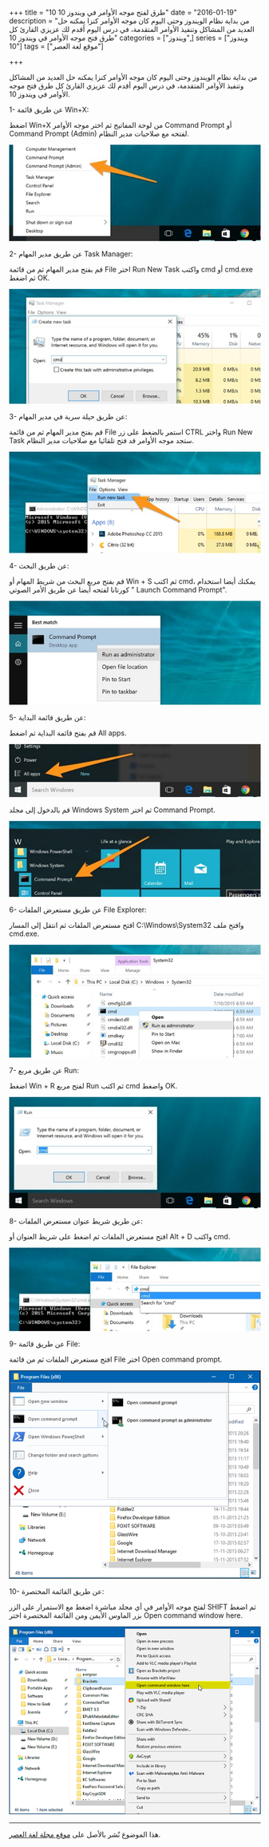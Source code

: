 +++
title = "10 طرق لفتح موجه الأوامر في ويندوز 10"
date = "2016-01-19"
description = "من بداية نظام الويندوز وحتى اليوم كان موجه الأوامر كنزا يمكنه حل العديد من المشاكل وتنفيذ الأوامر المتقدمة، في درس اليوم أقدم لك عزيزي القارئ كل طرق فتح موجه الأوامر في ويندوز 10"
categories = ["ويندوز",]
series = ["ويندوز 10"]
tags = ["موقع لغة العصر"]

+++

من بداية نظام الويندوز وحتى اليوم كان موجه الأوامر كنزا يمكنه حل العديد من المشاكل وتنفيذ الأوامر المتقدمة، في درس اليوم أقدم لك عزيزي القارئ كل طرق فتح موجه الأوامر في ويندوز 10.

1- عن طريق قائمة Win+X:

اضغط Win+X من لوحة المفاتيح ثم اختر موجه الأوامر Command Prompt أو Command Prompt (Admin) لفتحه مع صلاحيات مدير النظام.

![1](images/2016-635888066713550498-355.jpg)

2- عن طريق مدير المهام Task Manager:

قم بفتح مدير المهام ثم من قائمة File اختر Run New Task واكتب cmd أو cmd.exe ثم اضغط OK.

![2](images/2016-635888066865641723-564.jpg)

3- عن طريق حيلة سرية في مدير المهام:

قم بفتح مدير المهام ثم من قائمة File استمر بالضغط على زر CTRL واختر Run New Task ستجد موجه الأوامر قد فتح تلقائيا مع صلاحيات مدير النظام.

![3](images/2016-635888067054702815-470.jpg)

4- عن طريق البحث:

قم بفتح مربع البحث من شريط المهام أو Win + S ثم اكتب cmd، يمكنك أيضا استخدام كورتانا لفتحه أيضا عن طريق الأمر الصوتي " Launch Command Prompt".

![4](images/2016-635888067278549900-854.jpg)

5- عن طريق قائمة البداية:

قم بفتح قائمة البداية ثم اضغط All apps.

![5](images/2016-635888067403186709-318.jpg)

قم بالدخول إلى مجلد Windows System ثم اختر Command Prompt.

![6](images/2016-635888067522675815-267.jpg)

6- عن طريق مستعرض الملفات File Explorer:

افتح مستعرض الملفات ثم انتقل إلى المسار C:\Windows\System32 وافتح ملف cmd.exe.

![7](images/2016-635888067695045870-504.jpg)

7- عن طريق مربع Run:

اضغط Win + R لفتح مربع Run ثم اكتب cmd واضغط OK.

![8](images/2016-635888067817498805-749.jpg)

8- عن طريق شريط عنوان مستعرض الملفات:

افتح مستعرض الملفات ثم اضغط على شريط العنوان أو Alt + D واكتب cmd.

![9](images/2016-635888067947439308-743.jpg)

9- عن طريق قائمة File:

افتح مستعرض الملفات ثم من قائمة File اختر Open command prompt.

![10](thumbnail-2016-635888068994338715-433.png)

10- عن طريق القائمة المختصرة:

لفتح موجه الأوامر في أي مجلد مباشرة اضغط مع الاستمرار على الزر SHIFT ثم اضغط بزر الماوس الأيمن ومن القائمة المختصرة اختر Open command window here.

![11](images/2016-635888069135516905-551.png)

---
هذا الموضوع نٌشر باﻷصل على [موقع مجلة لغة العصر](http://aitmag.ahram.org.eg/News/41664/%D8%AF%D8%B1%D9%88%D8%B3/%D8%B4%D8%B1%D8%AD-%D9%88%D8%AA%D8%B9%D9%84%D9%8A%D9%85/-%D8%B7%D8%B1%D9%82-%D9%84%D9%81%D8%AA%D8%AD-%D9%85%D9%88%D8%AC%D9%87-%D8%A7%D9%84%D8%A3%D9%88%D8%A7%D9%85%D8%B1-CMD-%D9%81%D9%8A-%D9%88%D9%8A%D9%86%D8%AF%D9%88%D8%B2-.aspx).